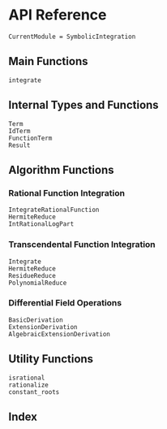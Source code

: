 # API Reference

```@meta
CurrentModule = SymbolicIntegration
```

## Main Functions

```@docs
integrate
```

## Internal Types and Functions

```@docs
Term
IdTerm
FunctionTerm
Result
```

## Algorithm Functions

### Rational Function Integration

```@docs
IntegrateRationalFunction
HermiteReduce
IntRationalLogPart
```

### Transcendental Function Integration

```@docs
Integrate
HermiteReduce
ResidueReduce
PolynomialReduce
```

### Differential Field Operations

```@docs
BasicDerivation
ExtensionDerivation
AlgebraicExtensionDerivation
```

## Utility Functions

```@docs
isrational
rationalize
constant_roots
```

## Index

```@index
```